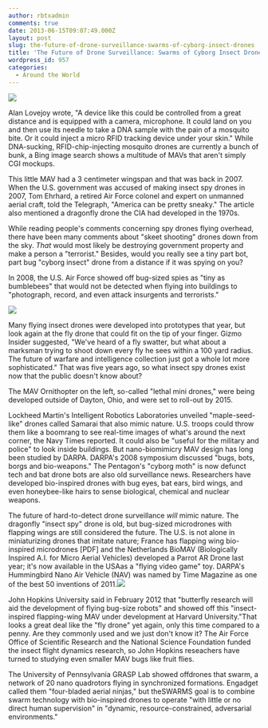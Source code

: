 ```yaml
---
author: rbtxadmin
comments: true
date: 2013-06-15T09:07:49.000Z
layout: post
slug: the-future-of-drone-surveillance-swarms-of-cyborg-insect-drones
title: 'The Future of Drone Surveillance: Swarms of Cyborg Insect Drones'
wordpress_id: 957
categories:
  - Around the World
---
```


![](http://www.networkworld.com/community/files/user13712/mosquito_drone_spy.jpg)

Alan Lovejoy wrote, "A device like this could be controlled from a great distance and is equipped with a camera, microphone. It could land on you and then use its needle to take a DNA sample with the pain of a mosquito bite. Or it could inject a micro RFID tracking device under your skin." While DNA-sucking, RFID-chip-injecting mosquito drones are currently a bunch of bunk, a Bing image search shows a multitude of MAVs that aren't simply CGI mockups.

This little MAV had a 3 centimeter wingspan and that was back in 2007. When the U.S. government was accused of making insect spy drones in 2007, Tom Ehrhard, a retired Air Force colonel and expert on unmanned aerial craft, told the Telegraph, "America can be pretty sneaky." The article also mentioned a dragonfly drone the CIA had developed in the 1970s.

While reading people's comments concerning spy drones flying overhead, there have been many comments about "skeet shooting" drones down from the sky. _That_ would most likely be destroying government property and make a person a "terrorist." Besides, would you really see a tiny part bot, part bug "cyborg insect" drone from a distance if it was spying on you?

In 2008, the U.S. Air Force showed off bug-sized spies as "tiny as bumblebees" that would not be detected when flying into buildings to "photograph, record, and even attack insurgents and terrorists."

![](http://www.networkworld.com/community/files/user13712/Fly_drone.jpg)

Many flying insect drones were developed into prototypes that year, but look again at the fly drone that could fit on the tip of your finger. Gizmo Insider suggested, "We've heard of a fly swatter, but what about a marksman trying to shoot down every fly he sees within a 100 yard radius. The future of warfare and intelligence collection just got a whole lot more sophisticated." That was five years ago, so what insect spy drones exist now that the public doesn't know about?

The MAV Ornithopter on the left, so-called "lethal mini drones," were being developed outside of Dayton, Ohio, and were set to roll-out by 2015.

Lockheed Martin's Intelligent Robotics Laboratories unveiled "maple-seed-like" drones called Samarai that also mimic nature. U.S. troops could throw them like a boomrang to see real-time images of what's around the next corner, the Navy Times reported. It could also be "useful for the military and police" to look inside buildings. But nano-biomimicry MAV design has long been studied by DARPA. DARPA's 2008 symposium discussed "bugs, bots, borgs and bio-weapons." The Pentagon's "cyborg moth" is now defunct tech and bat drone bots are also old surveillance news. Researchers have developed bio-inspired drones with bug eyes, bat ears, bird wings, and even honeybee-like hairs to sense biological, chemical and nuclear weapons.

The future of hard-to-detect drone surveillance _will_ mimic nature. The dragonfly "insect spy" drone is old, but bug-sized microdrones with flapping wings are still considered the future. The U.S. is not alone in miniaturizing drones that imitate nature; France has flapping wing bio-inspired microdrones [PDF] and the Netherlands BioMAV (Biologically Inspired A.I. for Micro Aerial Vehicles) developed a Parrot AR Drone last year; it's now available in the USAas a "flying video game" toy. DARPA's Hummingbird Nano Air Vehicle (NAV) was named by Time Magazine as one of the best 50 inventions of 2011.![](http://www.networkworld.com/community/files/user13712/AeroVironment_hummingbird_drone_for_DARPA.jpg)

John Hopkins University said in February 2012 that "butterfly research will aid the development of flying bug-size robots" and showed off this "insect-inspired flapping-wing MAV under development at Harvard University."That looks a great deal like the "fly drone" yet again, only this time compared to a penny. Are they commonly used and we just don't know it? The Air Force Office of Scientific Research and the National Science Foundation funded the insect flight dynamics research, so John Hopkins reseachers have turned to studying even smaller MAV bugs like fruit flies.

The University of Pennsylvania GRASP Lab showed offdrones that swarm, a network of 20 nano quadrotors flying in synchronized formations. Engadget called them "four-bladed aerial ninjas," but theSWARMS goal is to combine swarm technology with bio-inspired drones to operate "with little or no direct human supervision" in "dynamic, resource-constrained, adversarial environments."
